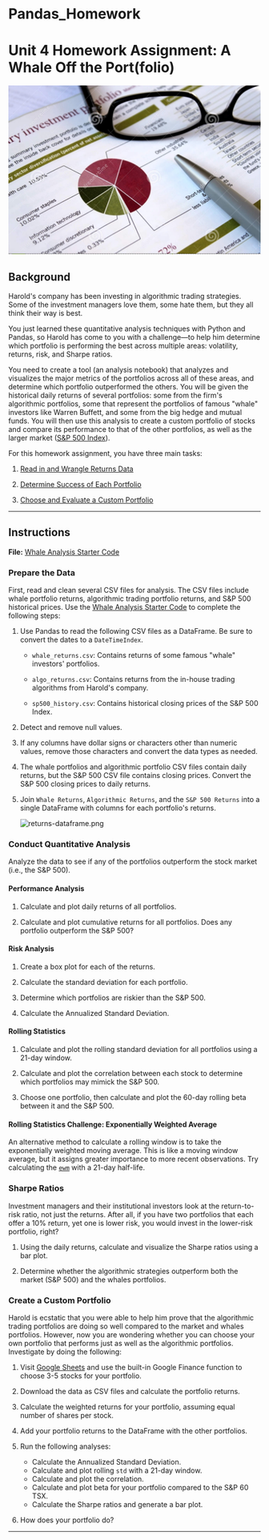 # Pandas_Homework

# Unit 4 Homework Assignment: A Whale Off the Port(folio)

![Portfolio Analysis](Images/portfolio_analysis.png)

## Background

Harold's company has been investing in algorithmic trading strategies. Some of the investment managers love them, some hate them, but they all think their way is best.

You just learned these quantitative analysis techniques with Python and Pandas, so Harold has come to you with a challenge—to help him determine which portfolio is performing the best across multiple areas: volatility, returns, risk, and Sharpe ratios.

You need to create a tool (an analysis notebook) that analyzes and visualizes the major metrics of the portfolios across all of these areas, and determine which portfolio outperformed the others. You will be given the historical daily returns of several portfolios: some from the firm's algorithmic portfolios, some that represent the portfolios of famous "whale" investors like Warren Buffett, and some from the big hedge and mutual funds. You will then use this analysis to create a custom portfolio of stocks and compare its performance to that of the other portfolios, as well as the larger market ([S&P 500 Index](https://en.wikipedia.org/wiki/S%26P/TSX_60)).

For this homework assignment, you have three main tasks:

1. [Read in and Wrangle Returns Data](#Prepare-the-Data)

2. [Determine Success of Each Portfolio](#Conduct-Quantitative-Analysis)

3. [Choose and Evaluate a Custom Portfolio](#Create-a-Custom-Portfolio)

---

## Instructions

**File:** [Whale Analysis Starter Code](/whale_analysis.ipynb)


### Prepare the Data

First, read and clean several CSV files for analysis. The CSV files include whale portfolio returns, algorithmic trading portfolio returns, and S&P 500 historical prices. Use the [Whale Analysis Starter Code](Starter_Code/whale_analysis.ipynb) to complete the following steps:

1. Use Pandas to read the following CSV files as a DataFrame. Be sure to convert the dates to a `DateTimeIndex`.

    * `whale_returns.csv`: Contains returns of some famous "whale" investors' portfolios.

    * `algo_returns.csv`: Contains returns from the in-house trading algorithms from Harold's company.

    * `sp500_history.csv`: Contains historical closing prices of the S&P 500 Index.

2. Detect and remove null values.

3. If any columns have dollar signs or characters other than numeric values, remove those characters and convert the data types as needed.

4. The whale portfolios and algorithmic portfolio CSV files contain daily returns, but the S&P 500 CSV file contains closing prices. Convert the S&P 500 closing prices to daily returns.

5. Join `Whale Returns`, `Algorithmic Returns`, and the `S&P 500 Returns` into a single DataFrame with columns for each portfolio's returns.

    ![returns-dataframe.png](Images/returns-dataframe.png)

### Conduct Quantitative Analysis

Analyze the data to see if any of the portfolios outperform the stock market (i.e., the S&P 500).

#### Performance Analysis

1. Calculate and plot daily returns of all portfolios.

2. Calculate and plot cumulative returns for all portfolios. Does any portfolio outperform the S&P 500?

#### Risk Analysis

1. Create a box plot for each of the returns. 

2. Calculate the standard deviation for each portfolio. 

3. Determine which portfolios are riskier than the S&P 500.

4. Calculate the Annualized Standard Deviation.

#### Rolling Statistics

1. Calculate and plot the rolling standard deviation for all portfolios using a 21-day window.

2. Calculate and plot the correlation between each stock to determine which portfolios may mimick the S&P 500.

3. Choose one portfolio, then calculate and plot the 60-day rolling beta between it and the S&P 500.

#### Rolling Statistics Challenge: Exponentially Weighted Average

An alternative method to calculate a rolling window is to take the exponentially weighted moving average. This is like a moving window average, but it assigns greater importance to more recent observations. Try calculating the [`ewm`](https://pandas.pydata.org/pandas-docs/stable/reference/api/pandas.DataFrame.ewm.html) with a 21-day half-life.

### Sharpe Ratios

Investment managers and their institutional investors look at the return-to-risk ratio, not just the returns. After all, if you have two portfolios that each offer a 10% return, yet one is lower risk, you would invest in the lower-risk portfolio, right?

1. Using the daily returns, calculate and visualize the Sharpe ratios using a bar plot.

2. Determine whether the algorithmic strategies outperform both the market (S&P 500) and the whales portfolios.

### Create a Custom Portfolio

Harold is ecstatic that you were able to help him prove that the algorithmic trading portfolios are doing so well compared to the market and whales portfolios. However, now you are wondering whether you can choose your own portfolio that performs just as well as the algorithmic portfolios. Investigate by doing the following:

1. Visit [Google Sheets](https://docs.google.com/spreadsheets/) and use the built-in Google Finance function to choose 3-5 stocks for your portfolio.

2. Download the data as CSV files and calculate the portfolio returns.

3. Calculate the weighted returns for your portfolio, assuming equal number of shares per stock.

4. Add your portfolio returns to the DataFrame with the other portfolios.

5. Run the following analyses:

    * Calculate the Annualized Standard Deviation.
    * Calculate and plot rolling `std` with a 21-day window.
    * Calculate and plot the correlation.
    * Calculate and plot beta for your portfolio compared to the S&P 60 TSX.
    * Calculate the Sharpe ratios and generate a bar plot.

4. How does your portfolio do?

---
